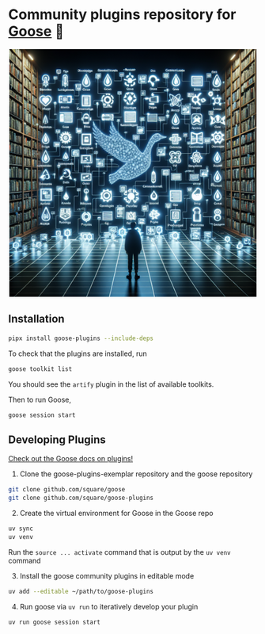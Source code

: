 # Community plugins repository for [Goose][goose] 🧩 

<p align="center">
    <img src="docs/assets/goose_plugins_repository.png" alt="Goose Plugins Repository" width="500"/>
</p>

## Installation

```sh
pipx install goose-plugins --include-deps
```

To check that the plugins are installed, run

```sh
goose toolkit list
```

You should see the `artify` plugin in the list of available toolkits.

Then to run Goose, 

```sh
goose session start
```

## Developing Plugins

[Check out the Goose docs on plugins!][goose-docs]

1. Clone the goose-plugins-exemplar repository and the goose repository
```sh
git clone github.com/square/goose
git clone github.com/square/goose-plugins
```
2. Create the virtual environment for Goose in the Goose repo
```sh
uv sync
uv venv
```
Run the `source ... activate` command that is output by the `uv venv` command

3. Install the goose community plugins in editable mode
```sh
uv add --editable ~/path/to/goose-plugins
```
4. Run goose via `uv run` to iteratively develop your plugin
```sh
uv run goose session start
```

[goose]: https://github.com/square/goose
[goose-docs]: https://square.github.io/goose/plugins.html